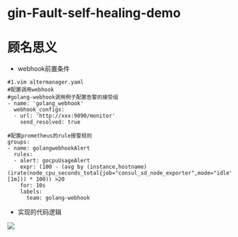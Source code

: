 # gin-Fault-self-healing-demo

# 顾名思义

- webhook前置条件

```shell script
#1.vim altermanager.yaml
#配置调用webhook
#golang-webhook调用例子配置告警的接受组
- name: 'golang_webhook'
  webhook_configs:
  - url: 'http://xxx:9090/monitor'
    send_resolved: true
 
#配置prometheus的rule报警规则
groups:
- name: golangwebhookAlert
  rules:
  - alert: gocpuUsageAlert
    expr: (100 - (avg by (instance,hostname)(irate(node_cpu_seconds_total{job="consul_sd_node_exporter",mode="idle"}[1m])) * 100)) >20
    for: 10s
    labels:
      team: golang-webhook

```

- 实现的代码逻辑

![](https://i.imgur.com/WtuwuBX.png)